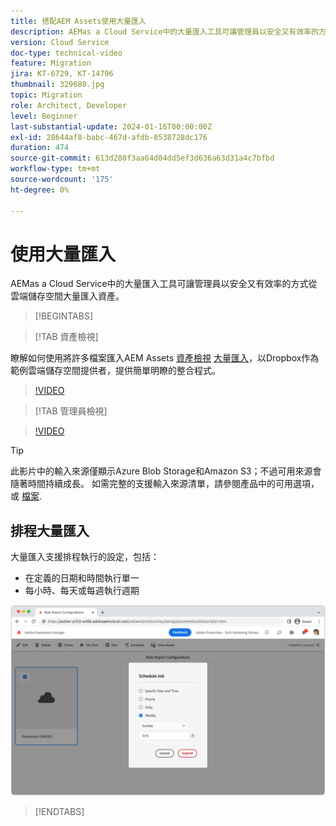 ```yaml
---
title: 搭配AEM Assets使用大量匯入
description: AEMas a Cloud Service中的大量匯入工具可讓管理員以安全又有效率的方式從雲端儲存空間(Azure Blob儲存或Amazon S3)大量匯入資產。
version: Cloud Service
doc-type: technical-video
feature: Migration
jira: KT-6729, KT-14796
thumbnail: 329680.jpg
topic: Migration
role: Architect, Developer
level: Beginner
last-substantial-update: 2024-01-16T00:00:00Z
exl-id: 28644af8-babc-467d-afdb-8538728dc176
duration: 474
source-git-commit: 613d280f3aa64d04dd5ef3d636a63d31a4c7bfbd
workflow-type: tm+mt
source-wordcount: '175'
ht-degree: 0%

---
```


# 使用大量匯入

AEMas a Cloud Service中的大量匯入工具可讓管理員以安全又有效率的方式從雲端儲存空間大量匯入資產。

>[!BEGINTABS]

>[!TAB 資產檢視]

瞭解如何使用將許多檔案匯入AEM Assets [資產檢視](https://experienceleague.adobe.com/docs/experience-manager-cloud-service/content/assets/assets-view/assets-view-introduction.html) [大量匯入](https://experienceleague.adobe.com/docs/experience-manager-cloud-service/content/assets/assets-view/bulk-import-assets-view.html)，以Dropbox作為範例雲端儲存空間提供者，提供簡單明瞭的整合程式。

>[!VIDEO](https://video.tv.adobe.com/v/3426857/?learn=on)

>[!TAB 管理員檢視]

>[!VIDEO](https://video.tv.adobe.com/v/329680?quality=12&learn=on)

>[!TIP]
>
> 此影片中的輸入來源僅顯示Azure Blob Storage和Amazon S3；不過可用來源會隨著時間持續成長。 如需完整的支援輸入來源清單，請參閱產品中的可用選項，或 [檔案](https://experienceleague.adobe.com/docs/experience-manager-cloud-service/content/assets/manage/add-assets.html#bulk-upload).

## 排程大量匯入

大量匯入支援排程執行的設定，包括：

+ 在定義的日期和時間執行單一
+ 每小時、每天或每週執行週期

![大量匯入排程](./assets/bulk-import/schedule.png)

>[!ENDTABS]
